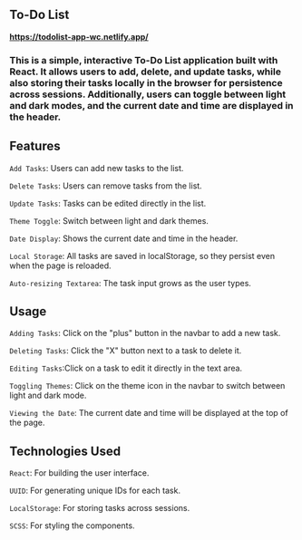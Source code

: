 ## To-Do List

**https://todolist-app-wc.netlify.app/**

### This is a simple, interactive To-Do List application built with React. It allows users to add, delete, and update tasks, while also storing their tasks locally in the browser for persistence across sessions. Additionally, users can toggle between light and dark modes, and the current date and time are displayed in the header.

## **Features**
`Add Tasks`: Users can add new tasks to the list.

`Delete Tasks`: Users can remove tasks from the list.

`Update Tasks`: Tasks can be edited directly in the list.

`Theme Toggle`: Switch between light and dark themes.

`Date Display`: Shows the current date and time in the header.

`Local Storage`: All tasks are saved in localStorage, so they persist even when the page is reloaded.

`Auto-resizing Textarea`: The task input grows as the user types.

## **Usage**
`Adding Tasks`: Click on the "plus" button in the navbar to add a new task.

`Deleting Tasks`: Click the "X" button next to a task to delete it.

`Editing Tasks`:Click on a task to edit it directly in the text area.

`Toggling Themes`: Click on the theme icon in the navbar to switch between light and dark mode.

`Viewing the Date`: The current date and time will be displayed at the top of the page.

## **Technologies Used**
`React`: For building the user interface.

`UUID`: For generating unique IDs for each task.

`LocalStorage`: For storing tasks across sessions.

`SCSS`: For styling the components.